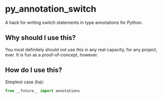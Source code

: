 # py_annotation_switch
A hack for writing switch statements in type annotations for Python.

## Why should I use this?
You most definitely should not use this in any real capacity, for any project, ever. It is fun as a proof-of-concept, however.

## How do I use this?
Simplest case (ha):
```py
from __future__ import annotations

```
